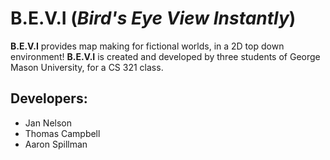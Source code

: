 # **B.E.V.I** (*Bird's Eye View Instantly*)
**B.E.V.I** provides map making for fictional worlds, in a 2D top down environment! **B.E.V.I** is created and developed by three students of George Mason University, for a CS 321 class.

## Developers:
* Jan Nelson
* Thomas Campbell
* Aaron Spillman
